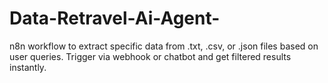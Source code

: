 # Data-Retravel-Ai-Agent-
n8n workflow to extract specific data from .txt, .csv, or .json files based on user queries. Trigger via webhook or chatbot and get filtered results instantly.
